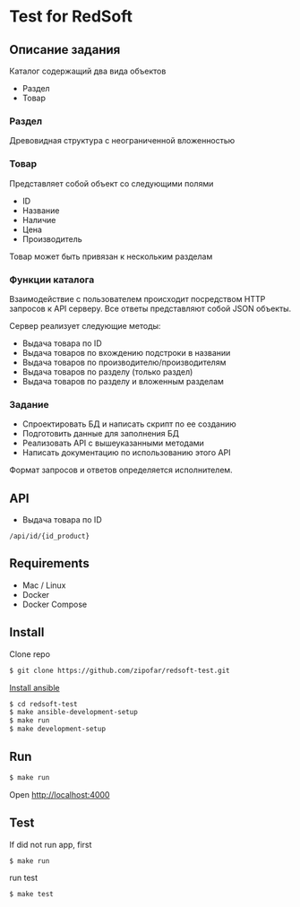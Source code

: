 # Test for RedSoft

## Описание задания

Каталог содержащий два вида объектов
* Раздел
* Товар

### Раздел
Древовидная структура с неограниченной вложенностью

### Товар
Представляет собой объект со следующими полями
* ID
* Название
* Наличие
* Цена
* Производитель

Товар может быть привязан к нескольким разделам
 
### Функции каталога
Взаимодействие с пользователем происходит посредством HTTP запросов к API серверу. Все ответы представляют собой JSON объекты.

Сервер реализует следующие методы:
* Выдача товара по ID
* Выдача товаров по вхождению подстроки в названии
* Выдача товаров по производителю/производителям
* Выдача товаров по разделу (только раздел)
* Выдача товаров по разделу и вложенным разделам
  
###  Задание
* Спроектировать БД и написать скрипт по ее созданию
* Подготовить данные для заполнения БД
* Реализовать API с вышеуказанными методами
* Написать документацию по использованию этого API

Формат запросов и ответов определяется исполнителем.

## API

* Выдача товара по ID
```
/api/id/{id_product}
```

## Requirements

* Mac / Linux
* Docker
* Docker Compose

## Install

Clone repo

```bash
$ git clone https://github.com/zipofar/redsoft-test.git
```
[Install ansible](http://docs.ansible.com/ansible/latest/intro_installation.html)

```bash
$ cd redsoft-test
$ make ansible-development-setup
$ make run
$ make development-setup
```

## Run

```bash
$ make run
```

Open <http://localhost:4000>

## Test
If did not run app, first
```
$ make run
```
run test
```bash
$ make test
```
